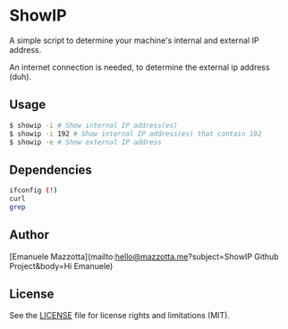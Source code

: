 # ShowIP

A simple script to determine your machine's internal and external IP address.

An internet connection is needed, to determine the external ip address (duh).

## Usage

```sh
$ showip -i # Show internal IP address(es)
$ showip -i 192 # Show internal IP address(es) that contain 192
$ showip -e # Show external IP address
```
## Dependencies

```sh
ifconfig (!)
curl
grep
```

## Author

[Emanuele Mazzotta](mailto:hello@mazzotta.me?subject=ShowIP Github Project&body=Hi Emanuele)

## License

See the [LICENSE](LICENSE.md) file for license rights and limitations (MIT).
